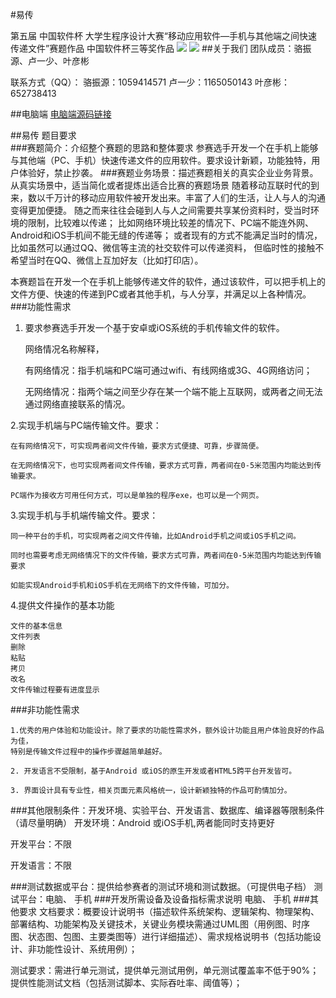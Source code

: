 #易传

第五届 中国软件杯 大学生程序设计大赛“移动应用软件—手机与其他端之间快速传递文件”赛题作品
中国软件杯三等奖作品
![](http://i.imgur.com/wjtoIsE.png)   ![](http://i.imgur.com/yY0DrYu.png) 
##关于我们
团队成员：骆振源、卢一少、叶彦彬

联系方式（QQ）：
	骆振源：1059414571
	卢一少：1165050143
	叶彦彬：652738413


##电脑端
[电脑端源码链接](https://github.com/TeamFatCat/TransferForPC)

##易传 题目要求  
###赛题简介：介绍整个赛题的思路和整体要求
参赛选手开发一个在手机上能够与其他端（PC、手机）快速传递文件的应用软件。要求设计新颖，功能独特，用户体验好，禁止抄袭。
###赛题业务场景：描述赛题相关的真实企业业务背景。从真实场景中，适当简化或者提炼出适合比赛的赛题场景
 随着移动互联时代的到来，数以千万计的移动应用软件被开发出来。丰富了人们的生活，让人与人的沟通变得更加便捷。
 随之而来往往会碰到人与人之间需要共享某份资料时，受当时环境的限制，比较难以传递；
 比如网络环境比较差的情况下、PC端不能连外网、Android和iOS手机间不能无缝的传递等；
 或者现有的方式不能满足当时的情况，比如虽然可以通过QQ、微信等主流的社交软件可以传递资料，
 但临时性的接触不希望当时在QQ、微信上互加好友（比如打印店）。

本赛题旨在开发一个在手机上能够传递文件的软件，通过该软件，可以把手机上的文件方便、快速的传递到PC或者其他手机，与人分享，并满足以上各种情况。
###功能性需求

1. 要求参赛选手开发一个基于安卓或iOS系统的手机传输文件的软件。

	网络情况名称解释，

	有网络情况：指手机端和PC端可通过wifi、有线网络或3G、4G网络访问；

	无网络情况：指两个端之间至少存在某一个端不能上互联网，或两者之间无法通过网络直接联系的情况。

2.实现手机端与PC端传输文件。要求：

	在有网络情况下，可实现两者间文件传输，要求方式便捷、可靠，步骤简便。

	在无网络情况下，也可实现两者间文件传输，要求方式可靠，两者间在0-5米范围内均能达到传输要求。

	PC端作为接收方可用任何方式，可以是单独的程序exe，也可以是一个网页。
3.实现手机与手机端传输文件。要求：

	同一种平台的手机，可实现两者之间文件传输，比如Android手机之间或iOS手机之间。

	同时也需要考虑无网络情况下的文件传输，要求方式可靠，两者间在0-5米范围内均能达到传输要求

	如能实现Android手机和iOS手机在无网络下的文件传输，可加分。
4.提供文件操作的基本功能

	文件的基本信息
	文件列表
	删除
	粘贴
	拷贝 
	改名
	文件传输过程要有进度显示 
###非功能性需求
 	
	1.优秀的用户体验和功能设计。除了要求的功能性需求外，额外设计功能且用户体验良好的作品为佳，
	特别是传输文件过程中的操作步骤越简单越好。

	2. 开发语言不受限制，基于Android 或iOS的原生开发或者HTML5跨平台开发皆可。
	
	3. 界面设计具有专业性，相关页面元素风格统一，设计新颖独特的作品可酌情加分。

###其他限制条件：开发环境、实验平台、开发语言、数据库、编译器等限制条件（请尽量明确）
开发环境：Android 或iOS手机,两者能同时支持更好

开发平台：不限

开发语言：不限

###测试数据或平台：提供给参赛者的测试环境和测试数据。（可提供电子档）
 测试平台：电脑、  手机
###开发所需设备及设备指标需求说明
电脑、  手机
###其他要求
 文档要求：概要设计说明书（描述软件系统架构、逻辑架构、物理架构、部署结构、功能架构及关键技术，关键业务模块需通过UML图（用例图、时序图、状态图、包图、主要类图等）进行详细描述）、需求规格说明书（包括功能设计、非功能性设计、系统用例）；

测试要求：需进行单元测试，提供单元测试用例，单元测试覆盖率不低于90%；提供性能测试文档（包括测试脚本、实际吞吐率、阈值等）；
